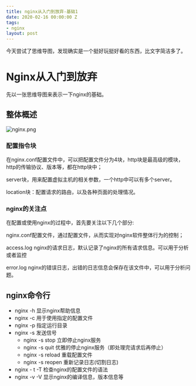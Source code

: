 ```yaml
---
title: nginx从入门到放弃-基础1
date: 2020-02-16 00:00:00 Z
tags:
- nginx
layout: post
---
```


 今天尝试了思维导图，发现确实是一个挺好玩挺好看的东西，比文字简洁多了。

# Nginx从入门到放弃

先以一张思维导图来表示一下nginx的基础。

## 整体概述



![nginx.png](https://i.loli.net/2020/02/16/Ai2C4zUyGxTjH3g.png)

### 配置指令块

在nginx.conf配置文件中，可以把配置文件分为4块，http块是最高级的模块，http的传输协议、版本等，都在http块中；

server块，用来配置虚拟主机的相关参数，一个http中可以有多个server。

location块：配置请求的路由，以及各种页面的处理情况。

### nginx的关注点

在配置或使用nginx的过程中，首先要关注以下几个部分:

nginx.conf配置文件，通过配置文件，从而实现对nginx软件整体行为的控制；

access.log nginx的请求日志，默认记录了nginx的所有请求信息。可以用于分析或者监控

error.log nginx的错误日志，出错的日志信息会保存在该文件中，可以用于分析问题。

## nginx命令行

- nginx -h 显示nginx帮助信息
- nginx -c 用于使用指定的配置文件
- nginx -p 指定运行目录
- nginx -s 发送信号
  - nginx -s stop 立即停止nginx服务
  - nginx -s quit 优雅的停止nginx服务（即处理完请求后再停止）
  - nginx -s reload 重载配置文件
  - nginx -s reopen 重新记录日志(切割日志)
- nginx - t -T 检查nginx的配置文件的语法
- nginx -v -V 显示nginx的编译信息，版本信息等